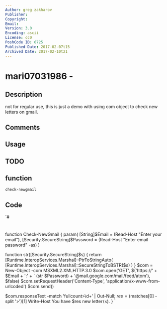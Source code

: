 ```yaml
---
Author: greg zakharov
Publisher: 
Copyright: 
Email: 
Version: 3.0
Encoding: ascii
License: cc0
PoshCode ID: 6725
Published Date: 2017-02-07t15
Archived Date: 2017-02-10t21
---
```


# mari07031986 - 

## Description

not for regular use, this is just a demo with using com object to check new letters on gmail.

## Comments



## Usage



## TODO



## function

`check-newgmail`

## Code

`#
 #
 function Check-NewGmail {
   param(
     [String]$Email = (Read-Host "Enter your email"),    
     [Security.SecureString]$Password = (Read-Host "Enter email password" -as)
   )
   
   function str([Security.SecureString]$s) {
     return [Runtime.InteropServices.Marshal]::PtrToStringAuto(
       [Runtime.InteropServices.Marshal]::SecureStringToBSTR($s)
     )
   }
   $com = New-Object -com MSXML2.XMLHTTP.3.0
   $com.open('GET', $('https://' + $Email + ':' + `
              (str $Password) + '@mail.google.com/mail/feed/atom'), $false)
   $com.setRequestHeader('Content-Type', 'application/x-www-from-urlcoded')
   $com.send()
   
   $com.responseText -match 'fullcount>\d+' | Out-Null; $res = ($matches[0] -split '>')[1]
   Write-Host You have $res new letter`(s`).
 }
`

